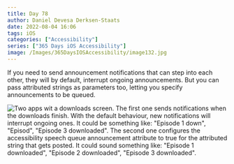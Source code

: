 ```yaml
---
title: Day 78
author: Daniel Devesa Derksen-Staats
date: 2022-08-04 16:06
tags: iOS
categories: ["Accessibility"]
series: ["365 Days iOS Accessibility"]
image: /Images/365DaysIOSAccessibility/image132.jpg
---
```


If you need to send announcement notifications that can step into each other, they will by default, interrupt ongoing announcements. But you can pass attributed strings as parameters too, letting you specify announcements to be queued.

![Two apps wit a downloads screen. The first one sends notifications when the downloads finish. With the default behaviour, new notifications will interrupt ongoing ones. It could be something like: "Episode 1 down", "Episod", "Episode 3 downloaded". The second one configures the accessibility speech queue announcement attribute to true for the attributed string that gets posted. It could sound something like: "Episode 1 downloaded", "Episode 2 downloaded", "Episode 3 downloaded".](/Images/365DaysIOSAccessibility/image132.jpg)

